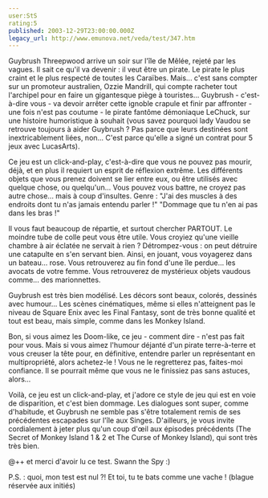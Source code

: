 ```yaml
---
user:StS
rating:5
published: 2003-12-29T23:00:00.000Z
legacy_url: http://www.emunova.net/veda/test/347.htm
---
```

Guybrush Threepwood arrive un soir sur l'île de Mêlée, rejeté par les vagues. Il sait ce qu'il va devenir : il veut être un pirate. Le pirate le plus craint et le plus respecté de toutes les Caraïbes. Mais... c'est sans compter sur un promoteur australien, Ozzie Mandrill, qui compte racheter tout l'archipel pour en faire un gigantesque piège à touristes... Guybrush - c'est-à-dire vous - va devoir arrêter cette ignoble crapule et finir par affronter - une fois n'est pas coutume - le pirate fantôme démoniaque LeChuck, sur une histoire humoristique à souhait (vous savez pourquoi lady Vaudou se retrouve toujours à aider Guybrush ? Pas parce que leurs destinées sont inextricablement liées, non... C'est parce qu'elle a signé un contrat pour 5 jeux avec LucasArts).  

  

Ce jeu est un click-and-play, c'est-à-dire que vous ne pouvez pas mourir, déjà, et en plus il requiert un esprit de réflexion extrême. Les différents objets que vous prenez doivent se lier entre eux, ou être utilisés avec quelque chose, ou quelqu'un... Vous pouvez vous battre, ne croyez pas autre chose... mais à coup d'insultes. Genre : "J'ai des muscles à des endroits dont tu n'as jamais entendu parler !" "Dommage que tu n'en ai pas dans les bras !"  

Il vous faut beaucoup de répartie, et surtout chercher PARTOUT. Le moindre tube de colle peut vous être utile. Vous croyiez qu'une vieille chambre à air éclatée ne servait à rien ? Détrompez-vous : on peut détruire une catapulte en s'en servant bien. Ainsi, en jouant, vous voyagerez dans un bateau... rose. Vous retrouverez au fin fond d'une île perdue... les avocats de votre femme. Vous retrouverez de mystérieux objets vaudous comme... des marionnettes.  

  

Guybrush est très bien modélisé. Les décors sont beaux, colorés, dessinés avec humour... Les scènes cinématiques, même si elles n'atteignent pas le niveau de Square Enix avec les Final Fantasy, sont de très bonne qualité et tout est beau, mais simple, comme dans les Monkey Island.  

  

Bon, si vous aimez les Doom-like, ce jeu - comment dire - n'est pas fait pour vous. Mais si vous aimez l'humour déjanté d'un pirate terre-à-terre et vous creuser la tête pour, en définitive, entendre parler un représentant en multipropriété, alors achetez-le ! Vous ne le regretterez pas, faites-moi confiance. Il se pourrait même que vous ne le finissiez pas sans astuces, alors...  

  

Voilà, ce jeu est un click-and-play, et j'adore ce style de jeu qui est en voie de disparition, et c'est bien dommage. Les dialogues sont super, comme d'habitude, et Guybrush ne semble pas s'être totalement remis de ses précédentes escapades sur l'île aux Singes. D'ailleurs, je vous invite cordialement à jeter plus qu'un coup d'œil aux épisodes précédents (The Secret of Monkey Island 1 & 2 et The Curse of Monkey Island), qui sont très très bien.  

  

@++ et merci d'avoir lu ce test. Swann the Spy :)  

  

P.S. : quoi, mon test est nul ?! Et toi, tu te bats comme une vache ! (blague réservée aux initiés)